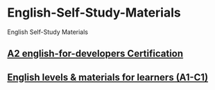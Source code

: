 # English-Self-Study-Materials
English Self-Study Materials

## [A2 english-for-developers Certification](https://www.freecodecamp.org/learn/a2-english-for-developers/ "www.freecodecamp.org")

## [English levels & materials for learners (A1-C1)](https://campus.epam.com/en/blog/582 "https://campus.epam.com/")
